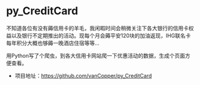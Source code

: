 # py_CreditCard

不知道各位有没有薅信用卡的羊毛，我闲暇时间会稍微关注下各大银行的信用卡权益以及银行不定期推出的活动。现每个月会薅平安120块的加油返现，IHG联名卡每年积分大概也够薅一晚酒店住宿等等...



用Python写了个爬虫，到各大信用卡网站爬一下优惠活动的数据，生成个页面方便查看。



* 项目地址：https://github.com/vanCopper/py_CreditCard

  ​